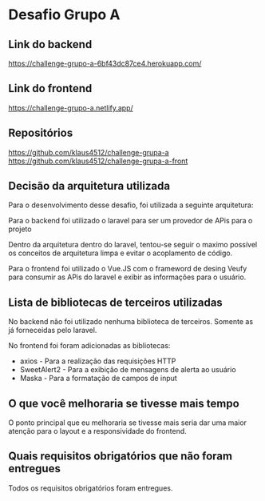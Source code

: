# Desafio Grupo A

## Link do backend

https://challenge-grupo-a-6bf43dc87ce4.herokuapp.com/

## Link do frontend

https://challenge-grupo-a.netlify.app/

## Repositórios

https://github.com/klaus4512/challenge-grupa-a
https://github.com/klaus4512/challenge-grupa-a-front

## Decisão da arquitetura utilizada

Para o desenvolvimento desse desafio, foi utilizada a seguinte arquitetura:

Para o backend foi utilizado o laravel para ser um provedor de APis para o projeto

Dentro da arquitetura dentro do laravel, tentou-se seguir o maximo possível os conceitos de arquitetura limpa e evitar o acoplamento de código.

Para o frontend foi utilizado o Vue.JS com o frameword de desing Veufy para consumir as APis do laravel e exibir as informações para o usuário.


## Lista de bibliotecas de terceiros utilizadas

No backend não foi utilizado nenhuma biblioteca de terceiros. Somente as já forneceidas pelo laravel.

No frontend foi foram adicionadas as bibliotecas:
- axios - Para a realização das requisições HTTP
- SweetAlert2 - Para a exibição de mensagens de alerta ao usuário
- Maska - Para a formatação de campos de input

## O que você melhoraria se tivesse mais tempo

O ponto principal que eu melhoraria se tivesse mais seria dar uma maior atenção para o layout e a responsividade do frontend.

## Quais requisitos obrigatórios que não foram entregues

Todos os requisitos obrigatórios foram entregues.
